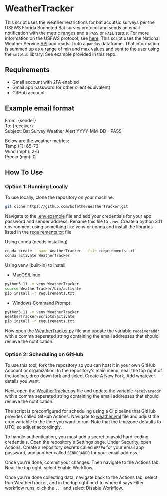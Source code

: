 # WeatherTracker
This script uses the weather restrictions for bat acoutsic surveys per the USFWS Florida Bonneted Bat survey protocol and sends an email notification with the metric ranges and a `PASS` or `FAIL` status. For more information on the USFWS protocol, see [here](https://www.fws.gov/sites/default/files/documents/2024-07/20240605_final_fbb-consultation-guidance_0.pdf). This script uses the National Weather Service [API](https://www.weather.gov/documentation/services-web-api) and reads it into a `pandas` dataframe. That information is summed up as a range of min and max values and sent to the user using the `smtplib` library. See example provided in this repo.

## Requirements
+ Gmail account with 2FA enabled
+ Gmail app password (or other client equivalent)
+ GitHub account

## Example email format

From: {sender}<br>
To: {receiver}<br>
Subject: Bat Survey Weather Alert YYYY-MM-DD - PASS<br>

Below are the weather metrics:<br>
Temp (F): 65-73 <br>
Wind (mph): 2-6 <br>
Precip (mm): 0 <br>

## How To Use

### Option 1: Running Locally
To use locally, clone the repository on your machine. 

```bash
git clone https://github.com/bofethe/WeatherTracker.git
```

Navigate to the [.env.example](.env.example) file and add your credentials for your app password and sender address.  Rename this file to `.env`.  Create a python 3.11 environment using something like venv or conda and install the libraries listed in the [requirements.txt](requirements.txt) file 


Using conda (needs installing)
```bash
conda create --name WeatherTracker --file requirements.txt
conda activate WeatherTracker
```

Using venv (built-in) to install

+ MacOS/Linux
```bash
python3.11 -m venv WeatherTracker
source WeatherTracker/bin/activate
pip install -r requirements.txt
```

+ Windows Command Prompt
```cmd
python3.11 -m venv WeatherTracker
WeatherTracker\Scripts\activate
pip install -r requirements.txt
```

Now open the [WeatherTracker.py](WeatherTracker.py) file and update the variable `receiveraddr` with a comma seperated string containing the email addresses that should recieve the notification.


### Option 2: Scheduling on GitHub

To use this tool, fork the repository so you can host it in your own GitHub Account or organization.  In the repository's main menu, near the top right of the toolbar, drop down fork and select Create A New Fork. Add whatever details you want.

Next, open the [WeatherTracker.py](WeatherTracker.py) file and update the variable `receiveraddr` with a comma seperated string containing the email addresses that should recieve the notification.

The script is preconfigured for scheduling using a CI pipeline that GitHub provides called GitHub Actions. Navigate to [weather.yml](.github/workflows/weather.yml) file and adjust the cron variable to the time you want to run.  Note that the timezone defaults to UTC, so adjust accordingly.

To handle authentication, you must add a secret to avoid hard-coding credentials. Open the repository's Settings page. Under Security, open Actions.  Create a repository secrets called `APPPW` for your email app password, and another called `SENDERADDR` for your email address. 

Once you're done, commit your changes. Then navigate to the Actions tab. Near the top right, select Enable Workflow. 

Once you're done collecting data, navigate back to the Actions tab, select Run WeatherTracker, and in the top right next to where it says Filter workflow runs, click the `...` and select Disable Workflow.